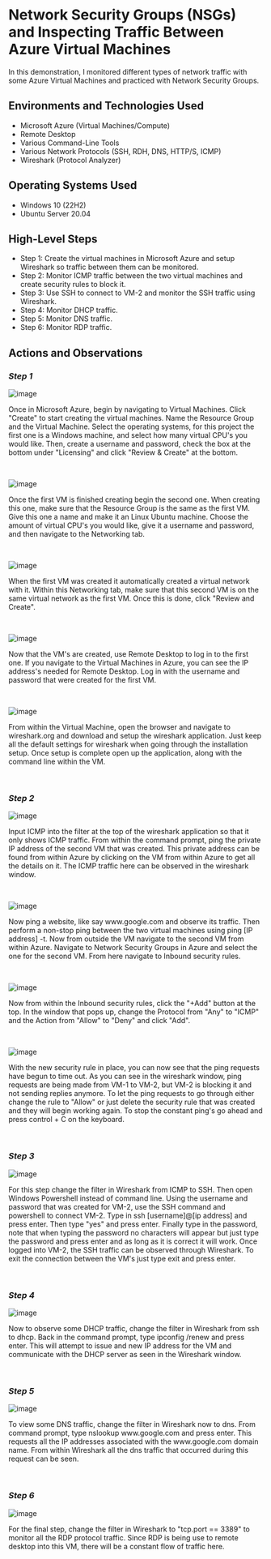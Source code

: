 <h1>Network Security Groups (NSGs) and Inspecting Traffic Between Azure Virtual Machines</h1>
In this demonstration, I monitored different types of network traffic with some Azure Virtual Machines and practiced with Network Security Groups. <br />

<h2>Environments and Technologies Used</h2>

- Microsoft Azure (Virtual Machines/Compute)
- Remote Desktop
- Various Command-Line Tools
- Various Network Protocols (SSH, RDH, DNS, HTTP/S, ICMP)
- Wireshark (Protocol Analyzer)

<h2>Operating Systems Used </h2>

- Windows 10 (22H2)
- Ubuntu Server 20.04

<h2>High-Level Steps</h2>

- Step 1: Create the virtual machines in Microsoft Azure and setup Wireshark so traffic between them can be monitored.
- Step 2: Monitor ICMP traffic between the two virtual machines and create security rules to block it.
- Step 3: Use SSH to connect to VM-2 and monitor the SSH traffic using Wireshark.
- Step 4: Monitor DHCP traffic.
- Step 5: Monitor DNS traffic.
- Step 6: Monitor RDP traffic.

<h2>Actions and Observations</h2>

*<h3>Step 1</h3>*
![image](https://github.com/noles498/azure-network-protocols/assets/143885547/200a2e68-3809-45de-bf2d-c136942712dc)

<p>
Once in Microsoft Azure, begin by navigating to Virtual Machines. Click "Create" to start creating the virtual machines. Name the Resource Group and the Virtual Machine. Select the operating systems, for this project the first one is a Windows machine, and select how many virtual CPU's you would like. Then, create a username and password, check the box at the bottom under "Licensing" and click "Review & Create" at the bottom.
</p>
<br />

![image](https://github.com/noles498/azure-network-protocols/assets/143885547/c84a1780-b75b-4c85-86f3-389e012fecf5)

<p>
Once the first VM is finished creating begin the second one. When creating this one, make sure that the Resource Group is the same as the first VM. Give this one a name and make it an Linux Ubuntu machine. Choose the amount of virtual CPU's you would like, give it a username and password, and then navigate to the Networking tab.
</p>
<br />

![image](https://github.com/noles498/azure-network-protocols/assets/143885547/98eb8fce-8658-4e4c-affa-1d686793b26a)

<p>
When the first VM was created it automatically created a virtual network with it. Within this Networking tab, make sure that this second VM is on the same virtual network as the first VM. Once this is done, click "Review and Create".
</p>
<br />

![image](https://github.com/noles498/azure-network-protocols/assets/143885547/c00b19ce-6692-4178-a44c-7d7af7be0624)

<p>
Now that the VM's are created, use Remote Desktop to log in to the first one. If you navigate to the Virtual Machines in Azure, you can see the IP address's needed for Remote Desktop. Log in with the username and password that were created for the first VM.
</p>
<br />

![image](https://github.com/noles498/azure-network-protocols/assets/143885547/0d36bea1-ace8-48f9-9b83-5be89ccd11cb)

<p>
From within the Virtual Machine, open the browser and navigate to wireshark.org and download and setup the wireshark application. Just keep all the default settings for wireshark when going through the installation setup. Once setup is complete open up the application, along with the command line within the VM.
</p>
<br />

*<h3>Step 2</h3>*

![image](https://github.com/noles498/azure-network-protocols/assets/143885547/e86825dd-ee6e-4f78-987c-b99e36c524d9)

<p>
Input ICMP into the filter at the top of the wireshark application so that it only shows ICMP traffic. From within the command prompt, ping the private IP address of the second VM that was created. This private address can be found from within Azure by clicking on the VM from within Azure to get all the details on it. The ICMP traffic here can be observed in the wireshark window.
</p>
<br />

![image](https://github.com/noles498/azure-network-protocols/assets/143885547/17942824-68b1-4be8-8f88-0f32b013c71d)

<p>
Now ping a website, like say www.google.com and observe its traffic. Then perform a non-stop ping between the two virtual machines using ping [IP address] -t. Now from outside the VM navigate to the second VM from within Azure. Navigate to Network Security Groups in Azure and select the one for the second VM. From here navigate to Inbound security rules.
</p>
<br />

![image](https://github.com/noles498/azure-network-protocols/assets/143885547/942f4a10-9a81-4907-83d2-0c86b264ba74)

<p>
Now from within the Inbound security rules, click the "+Add" button at the top. In the window that pops up, change the Protocol from "Any" to "ICMP" and the Action from "Allow" to "Deny" and click "Add".
</p>
<br />

![image](https://github.com/noles498/azure-network-protocols/assets/143885547/1555af0a-44cf-4cdf-85ba-ac2b9304748e)

<p>
With the new security rule in place, you can now see that the ping requests have begun to time out. As you can see in the wireshark window, ping requests are being made from VM-1 to VM-2, but VM-2 is blocking it and not sending replies anymore. To let the ping requests to go through either change the rule to "Allow" or just delete the security rule that was created and they will begin working again. To stop the constant ping's go ahead and press control + C on the keyboard.
</p>
<br />

*<h3>Step 3</h3>*

![image](https://github.com/noles498/azure-network-protocols/assets/143885547/cef71130-88ae-4643-ba8b-a7cdfcdb737f)

<p>
For this step change the filter in Wireshark from ICMP to SSH. Then open Windows Powershell instead of command line. Using the username and password that was created for VM-2, use the SSH command and powershell to connect VM-2. Type in ssh [username]@[ip address] and press enter. Then type "yes" and press enter. Finally type in the password, note that when typing the password no characters will appear but just type the password and press enter and as long as it is correct it will work. Once logged into VM-2, the SSH traffic can be observed through Wireshark. To exit the connection between the VM's just type exit and press enter.
</p>
<br />

*<h3>Step 4</h3>*

![image](https://github.com/noles498/azure-network-protocols/assets/143885547/330b0e99-eab1-4d3c-99d7-713dfbe840a5)

<p>
Now to observe some DHCP traffic, change the filter in Wireshark from ssh to dhcp. Back in the command prompt, type ipconfig /renew and press enter. This will attempt to issue and new IP address for the VM and communicate with the DHCP server as seen in the Wireshark window.
</p>
<br />

*<h3>Step 5</h3>*

![image](https://github.com/noles498/azure-network-protocols/assets/143885547/b4437f5a-2272-4f9f-976d-6274652b5509)

<p>
To view some DNS traffic, change the filter in Wireshark now to dns. From command prompt, type nslookup www.google.com and press enter. This requests all the IP addresses associated with the www.google.com domain name. From within Wireshark all the dns traffic that occurred during this request can be seen.
</p>
<br />

*<h3>Step 6</h3>*

![image](https://github.com/noles498/azure-network-protocols/assets/143885547/bf72308a-5007-4df0-b3c5-d63618148c95)

<p>
For the final step, change the filter in Wireshark to "tcp.port == 3389" to monitor all the RDP protocol traffic. Since RDP is being use to remote desktop into this VM, there will be a constant flow of traffic here.
</p>






